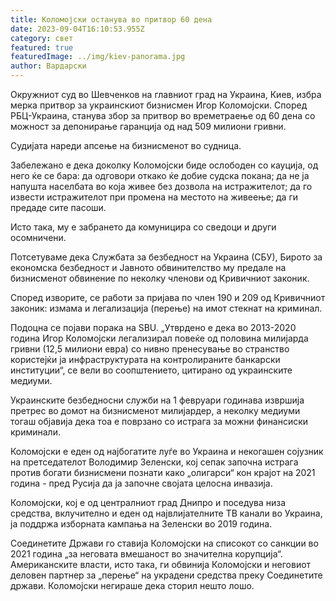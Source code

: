 ```yaml
---
title: Коломојски останува во притвор 60 дена
date: 2023-09-04T16:10:53.955Z
category: свет
featured: true
featuredImage: ../img/kiev-panorama.jpg
author: Вардарски
---
```

Окружниот суд во Шевченков на главниот град на Украина, Киев, избра мерка притвор за украинскиот бизнисмен Игор Коломојски. Според РБЦ-Украина, станува збор за притвор во времетраење од 60 дена со можност за депонирање гаранција од над 509 милиони гривни.

Судијата нареди апсење на бизнисменот во судница.

Забележано е дека доколку Коломојски биде ослободен со кауција, од него ќе се бара: да одговори откако ќе добие судска покана; да не ја напушта населбата во која живее без дозвола на истражителот; да го извести истражителот при промена на местото на живеење; да ги предаде сите пасоши.

Исто така, му е забрането да комуницира со сведоци и други осомничени.

Потсетуваме дека Службата за безбедност на Украина (СБУ), Бирото за економска безбедност и Јавното обвинителство му предале на бизнисменот обвинение по неколку членови од Кривичниот законик.

Според изворите, се работи за пријава по член 190 и 209 од Кривичниот законик: измама и легализација (перење) на имот стекнат на криминал.

Подоцна се појави порака на SBU. „Утврдено е дека во 2013-2020 година Игор Коломојски легализирал повеќе од половина милијарда гривни (12,5 милиони евра) со нивно пренесување во странство користејќи ја инфраструктурата на контролираните банкарски институции“, се вели во соопштението, цитирано од украинските медиуми.

Украинските безбедносни служби на 1 февруари годинава извршија претрес во домот на бизнисменот милијардер, а неколку медиуми тогаш објавија дека тоа е поврзано со истрага за можни финансиски криминали.

Коломојски е еден од најбогатите луѓе во Украина и некогашен сојузник на претседателот Володимир Зеленски, кој сепак започна истрага против богати бизнисмени познати како „олигарси“ кон крајот на 2021 година - пред Русија да ја започне својата целосна инвазија.

Коломојски, кој е од централниот град Днипро и поседува низа средства, вклучително и еден од највлијателните ТВ канали во Украина, ја поддржа изборната кампања на Зеленски во 2019 година.

Соединетите Држави го ставија Коломојски на списокот со санкции во 2021 година „за неговата вмешаност во значителна корупција“. Американските власти, исто така, ги обвинија Коломојски и неговиот деловен партнер за „перење“ на украдени средства преку Соединетите држави. Коломојски негираше дека сторил нешто лошо.